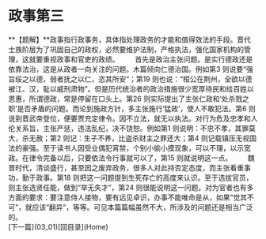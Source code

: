 <h1 class="break">政事第三</h1>
**【题解】**政事指行政事务，具体指处理政务的才能和值得效法的手段。晋代士族阶层为了巩固自己的政权，必然要维护法制，严格执法，强化国家机构的管理，这就要重视政事和官吏的政绩。
　　首先是政治主张问题。是实行德政还是依靠法治，这是从政者一向关注的问题。木篇倾向仁德治国。例如第3 则说要“强旨绥之以德，弱者抚之以仁，恣其所安”；第19 则也说：“桓公在荆州，全欲以德被江、汉，耻以威刑肃物”。但是历代统治者的政治措施很少宽厚待民和给百姓以恩惠，所谓德政，常是停留在口头上。第26 则实际提出了主张仁政和‘处杀戮之职’是否矛盾的问题。而论到施政方针，多主张施行‘猛政’，使人不敢犯法。第6 则说到晋武帝登位，便要贾充定律令。因不立法，就无以执法。对行为危及忠孝和人伦关系旨，主张严惩，违法乱纪，决不饶恕。例如第1 则说明：不忠不孝，其罪莫大，杀无赦；第2 则记：生子不养，比盗杀财主之罪还大；第4 则记载镇压无视国法的豪强。至于读书人因受业偶犯宵禁，个别小偷小摸现象，可以不理，以示宽政。在律令完备以后，只要依法令行事就可以了，第15 则就说明这一点。
　　魏晋时代，清谈盛行，甚至因之废弃政务，很多人对此持否定态度，而主张看重事功，勤于政事。第18 则把这一问题提到生死存亡的高度来认识。至于选拔官员，则主张选贤任能，做到“举无失才”，第24 则很能说明这一问题。对为官者也有多方面的要求：要注意侍人接物，要有远见卓识，办事不能唯命是从，如果“觉其不可”，就应该“翻异”，等等。可见本篇篇幅虽然不大，所涉及的问题还是相当广泛的。
<br>[下一篇](03_01)[回目录](Home)
